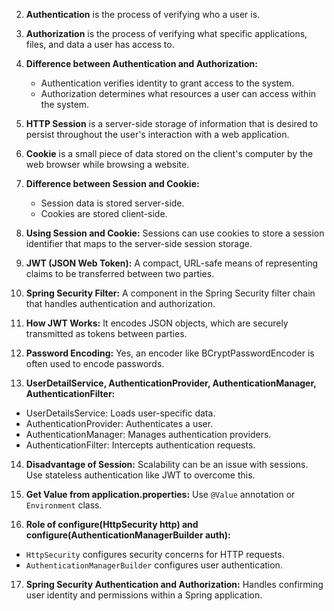 2. **Authentication** is the process of verifying who a user is.

3. **Authorization** is the process of verifying what specific applications, files, and data a user has access to.

4. **Difference between Authentication and Authorization:**
    - Authentication verifies identity to grant access to the system.
    - Authorization determines what resources a user can access within the system.

5. **HTTP Session** is a server-side storage of information that is desired to persist throughout the user's interaction with a web application.

6. **Cookie** is a small piece of data stored on the client's computer by the web browser while browsing a website.

7. **Difference between Session and Cookie:**
    - Session data is stored server-side.
    - Cookies are stored client-side.

8. **Using Session and Cookie:**
   Sessions can use cookies to store a session identifier that maps to the server-side session storage.

9. **JWT (JSON Web Token):** A compact, URL-safe means of representing claims to be transferred between two parties.

10. **Spring Security Filter:** A component in the Spring Security filter chain that handles authentication and authorization.

11. **How JWT Works:**
    It encodes JSON objects, which are securely transmitted as tokens between parties.

12. **Password Encoding:**
    Yes, an encoder like BCryptPasswordEncoder is often used to encode passwords.

13. **UserDetailService, AuthenticationProvider, AuthenticationManager, AuthenticationFilter:**
- UserDetailsService: Loads user-specific data.
- AuthenticationProvider: Authenticates a user.
- AuthenticationManager: Manages authentication providers.
- AuthenticationFilter: Intercepts authentication requests.

14. **Disadvantage of Session:**
    Scalability can be an issue with sessions. Use stateless authentication like JWT to overcome this.

15. **Get Value from application.properties:**
    Use `@Value` annotation or `Environment` class.

16. **Role of configure(HttpSecurity http) and configure(AuthenticationManagerBuilder auth):**
- `HttpSecurity` configures security concerns for HTTP requests.
- `AuthenticationManagerBuilder` configures user authentication.

17. **Spring Security Authentication and Authorization:**
    Handles confirming user identity and permissions within a Spring application.
